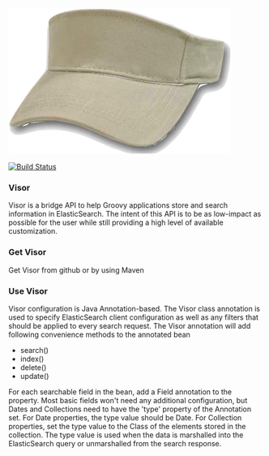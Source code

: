 ![center](https://github.com/morologous/visor/raw/master/site/visor.png)

[![Build Status](https://secure.travis-ci.org/morologous/visor.png)](http://travis-ci.org/morologous/visor)
               
### Visor
Visor is a bridge API to help Groovy applications store and search information in ElasticSearch.  The intent of this API is to be as low-impact as possible for the user while still providing a high level of available customization.

### Get Visor

Get Visor from github or by using Maven

### Use Visor

Visor configuration is Java Annotation-based.  The Visor class annotation is used to specify ElasticSearch client configuration as well as any filters that should be applied to every search request.  The Visor annotation will add following convenience methods to the annotated bean

* search()
* index()
* delete()
* update()

For each searchable field in the bean, add a Field annotation to the property.  Most basic fields won't need any additional configuration, but Dates and Collections need to have the 'type' property of the Annotation set.  For Date properties, the type value should be Date.  For Collection properties, set the type value to the Class of the elements stored in the collection.  The type value is used when the data is marshalled into the ElasticSearch query or unmarshalled from the search response.

